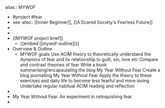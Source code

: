 alias:: MYWOF
- #project #fear
- see-also:: [[Inner Beginner]], [[A Scared Society's Fearless Future]]
-
-
- [[MYWOF project brief]]
	- {{embed [[mywof-outline]]}}
- Overview & Outline
	- MYWOF goals
	  Use ACIM theory to theoretically understand the dynamics of fear and its relationship to guilt, sin, love etc
	  Compare and contrast theories of fear
	  Write a book summarising/encapsulating the blog My Year Without Fear 
	  Create a blog journalling My Year Without Fear
	  Apply the theory to these exercises and daily life to become less fearful and more loving
	  Undertake regular habitual ACIM reading and reflection
-
- My Year Without Fear. An experiment in relinquishing fear.
-
